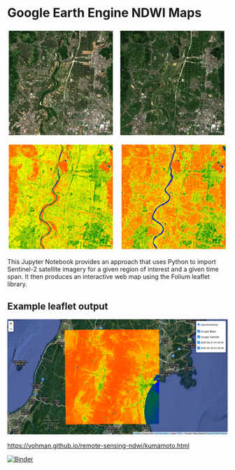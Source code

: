 # Google Earth Engine NDWI Maps

<img src="images/ndwi.png">

This Jupyter Notebook provides an approach that uses Python to import Sentinel-2 satellite imagery for a given region of interest and a given time span. It then produces an interactive web map using the Folium leaflet library.

## Example leaflet output

<a href="https://yohman.github.io/remote-sensing-ndwi/kumamoto.html"><img src="images/ndwi_leaflet.png"></a>

https://yohman.github.io/remote-sensing-ndwi/kumamoto.html

[![Binder](https://mybinder.org/badge_logo.svg)](https://mybinder.org/v2/gh/yohman/remote-sensing-ndwi/HEAD?filepath=https%3A%2F%2Fgithub.com%2Fyohman%2Fremote-sensing-ndwi%2Fblob%2Fmain%2FNDWI%2520analysis%2520with%2520Google%2520Earth%2520Engine.ipynb)

